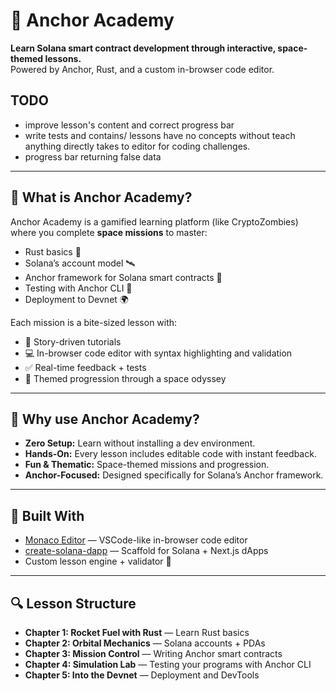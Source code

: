 # 🚀 Anchor Academy

**Learn Solana smart contract development through interactive, space-themed lessons.**  
Powered by Anchor, Rust, and a custom in-browser code editor.

## TODO 
- improve lesson's content and correct progress bar
- write tests and contains/ lessons have no concepts without teach anything directly takes to editor for coding challenges.
- progress bar returning false data

---

## 🌌 What is Anchor Academy?

Anchor Academy is a gamified learning platform (like CryptoZombies) where you complete **space missions** to master:
- Rust basics 🚀
- Solana’s account model 🛰
- Anchor framework for Solana smart contracts 🧩
- Testing with Anchor CLI 🔭
- Deployment to Devnet 🌍

Each mission is a bite-sized lesson with:
- 📘 Story-driven tutorials
- 💻 In-browser code editor with syntax highlighting and validation
- ✅ Real-time feedback + tests
- 🌠 Themed progression through a space odyssey

---

## 🧠 Why use Anchor Academy?

- **Zero Setup:** Learn without installing a dev environment.
- **Hands-On:** Every lesson includes editable code with instant feedback.
- **Fun & Thematic:** Space-themed missions and progression.
- **Anchor-Focused:** Designed specifically for Solana’s Anchor framework.

---

## 🚧 Built With

- [Monaco Editor](https://github.com/microsoft/monaco-editor) — VSCode-like in-browser code editor
- [create-solana-dapp](https://github.com/solana-developers/create-solana-dapp) — Scaffold for Solana + Next.js dApps
- Custom lesson engine + validator 🔧

---

## 🔍 Lesson Structure

- **Chapter 1: Rocket Fuel with Rust** — Learn Rust basics
- **Chapter 2: Orbital Mechanics** — Solana accounts + PDAs
- **Chapter 3: Mission Control** — Writing Anchor smart contracts
- **Chapter 4: Simulation Lab** — Testing your programs with Anchor CLI
- **Chapter 5: Into the Devnet** — Deployment and DevTools

